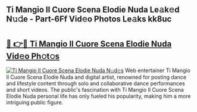 ## Ti Mangio Il Cuore Scena Elodie Nuda Le𝚊k𝚎d N𝚞𝚍e - Part-6Ff Vid𝚎o Photos Le𝚊ks kk8uc

# <h2><a href="http://fbf9oo7.evod.top/?m=Ti+Mangio+Il+Cuore+Scena+Elodie+Nuda">🔗 👉🔴 Ti Mangio Il Cuore Scena Elodie Nuda Vid𝚎o Ph𝚘t𝚘s</a></h2>

[![Ti Mangio Il Cuore Scena Elodie Nuda N𝚞d𝚎s](https://i.imgur.com/8V9OHl7.gif)](http://fbf9oo7.evod.top/?m=Ti+Mangio+Il+Cuore+Scena+Elodie+Nuda)
Web entertainer Ti Mangio Il Cuore Scena Elodie Nuda and digital artist, renowned for posting dance and lifestyle content through solo and collaborative dance performances and short videos. The public's fascination with Ti Mangio Il Cuore Scena Elodie Nuda personal life has only fueled his popularity, making him a more intriguing public figure. 
